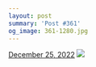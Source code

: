 ```yaml
---
layout: post
summary: 'Post #361'
og_image: 361-1280.jpg
---
```


<p>
  <time>
    <a href="/361">December 25, 2022</a>
  </time>
  <a href="/361">
    <img src="{{ site.assets_url }}/361-640.jpg" srcset="{{ site.assets_url }}/361-320.jpg 320w, {{ site.assets_url }}/361-640.jpg 640w, {{ site.assets_url }}/361-960.jpg 960w, {{ site.assets_url }}/361-1280.jpg 1280w" sizes="(min-width: 700px) 50vw, calc(100vw - 2rem)" />
  </a>
</p>
